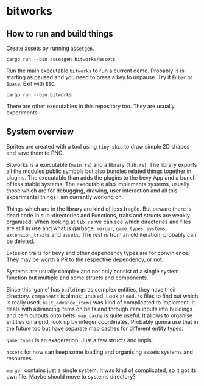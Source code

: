 # bitworks

## How to run and build things

Create assets by running `assetgen`.

```cargo run --bin assetgen bitworks/assets```

Run the main executable `bitworks` to run a current demo.
Probably is is starting as paused and you need to press a key to unpause.
Try it `Enter` or `Space`. Exit with `ESC`.

```cargo run --bin bitworks```

There are other executables in this repository too.
They are usually experiments.

## System overview

Sprites are created with a tool using `tiny-skia` to draw simple 2D shapes
and save them to PNG.

Bitworks is a executable (`main.rs`) and a library (`lib.rs`).
The library exports all the modules public symbols but also bundles related things together in plugins.
The executable than adds the plugins to the bevy App and a bunch of less stable systems.
The executable also implements systems, usually those which are for debugging, drawing, user interaction and all this experimental things I am currently working on.

Things which are in the library are kind of less fragile.
But beware there is dead code in sub-directories and
Functions, traits and structs are weakly organised.
When looking at `lib.rs` we can see which directories and files are still in use and what is garbage:
`merger`, `game_types`, `systems`, `extension_traits` and `assets`.
The rest is from an old iteration, probably can be deleted.

Extesion traits for bevy and other dependency types are for convinience.
They may be worth a PR to the respective dependency, or not.

Systems are usually complex and not only consist of a single system function but multiple
and some structs and components.

Since this 'game' has `buildings` as complex entities, they have their directory.
`components` is almost unused. Look at `mod.rs` files to find out which is really used.
`belt_advance_items` was kind of complicated to implement.
It deals with advancing items on belts and through item inputs into buildings and item outputs onto belts.
`map_cache` is quite useful. It allows to organise entities on a grid, look up by integer coordinates.
Probably gonna use that in the future too but have separate map caches for different entity types.

`game_types` is an exageration. Just a few structs and impls.

`assets` for now can keep some loading and organising assets systems and resources.

`merger` contains just a single system. It was kind of complicated, so it got its own file.
Maybe should move to systems directory?
